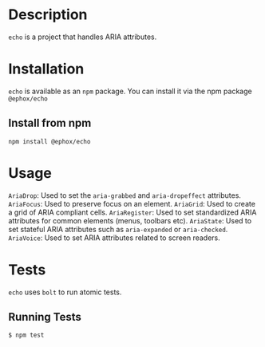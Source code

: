 # Description
`echo` is a project that handles ARIA attributes.
# Installation
`echo` is available as an `npm` package.  You can install it via the npm package `@ephox/echo`
## Install from npm
`npm install @ephox/echo`

# Usage
`AriaDrop`: Used to set the `aria-grabbed` and `aria-dropeffect` attributes.
`AriaFocus`: Used to preserve focus on an element.
`AriaGrid`: Used to create a grid of ARIA compliant cells.
`AriaRegister`: Used to set standardized ARIA attributes for common elements (menus, toolbars etc).
`AriaState`: Used to set stateful ARIA attributes such as `aria-expanded` or `aria-checked`.
`AriaVoice`: Used to set ARIA attributes related to screen readers.
# Tests
`echo` uses `bolt` to run atomic tests.
## Running Tests
`$ npm test`